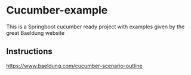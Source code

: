 # Cucumber-example
This is a Springboot cucumber ready project with examples given by the great Baeldung website

## Instructions 
https://www.baeldung.com/cucumber-scenario-outline
